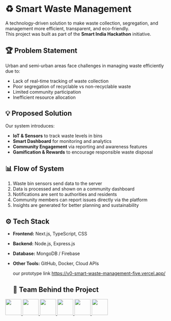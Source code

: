 # ♻️ Smart Waste Management

A technology-driven solution to make waste collection, segregation, and management more efficient, transparent, and eco-friendly.  
This project was built as part of the **Smart India Hackathon** initiative.



## 🏆 Problem Statement
Urban and semi-urban areas face challenges in managing waste efficiently due to:
- Lack of real-time tracking of waste collection
- Poor segregation of recyclable vs non-recyclable waste
- Limited community participation
- Inefficient resource allocation



## 💡 Proposed Solution
Our system introduces:
- **IoT & Sensors** to track waste levels in bins  
- **Smart Dashboard** for monitoring and analytics  
- **Community Engagement** via reporting and awareness features  
- **Gamification & Rewards** to encourage responsible waste disposal  



## 📊 Flow of System
1. Waste bin sensors send data to the server  
2. Data is processed and shown on a community dashboard  
3. Notifications are sent to authorities and residents  
4. Community members can report issues directly via the platform  
5. Insights are generated for better planning and sustainability  



## ⚙️ Tech Stack
- **Frontend:** Next.js, TypeScript, CSS  
- **Backend:** Node.js, Express.js  
- **Database:** MongoDB / Firebase  
- **Other Tools:** GitHub, Docker, Cloud APIs  


   our prototype link https://v0-smart-waste-management-five.vercel.app/


   ## 👥 Team Behind the Project
<a href="https://github.com/shreya281-tech">
  <img src="https://avatars.githubusercontent.com/shreya281-tech" width="50" height="50">
</a>
<a href="https://github.com/ssks23072004">
  <img src="https://avatars.githubusercontent.com/ssks23072004" width="50" height="50">
</a>
<a href="https://github.com/prathamnema33">
  <img src="https://avatars.githubusercontent.com/prathamnema33" width="50" height="50">
</a>
<a href="https://github.com/rishabhshahwal">
  <img src="https://avatars.githubusercontent.com/rishabhshahwal" widvth="50" height="50">
</a>
<a href="https://github.com/medhaagrawal2525">
  <img src="https://avatars.githubusercontent.com/medhaagrawal2525" width="50" height="50">
</a>
<a href="https://github.com/RiyaGksk73">
  <img src="https://avatars.githubusercontent.com/RiyaGksk73" width="50" height="50">
</a>
